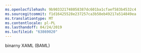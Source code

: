 ```yaml
---
ms.openlocfilehash: 9b903321748058387dc601ba1cfaef583b4532c4
ms.sourcegitcommit: f1d16425528e237257ca3b58eb49217a514849ea
ms.translationtype: MT
ms.contentlocale: pl-PL
ms.lasthandoff: 04/24/2019
ms.locfileid: "63869020"
---
```

binarny XAML (BAML)